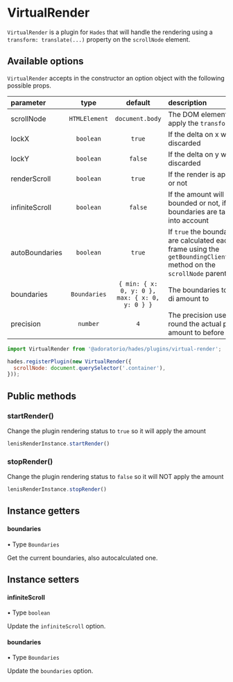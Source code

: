 # VirtualRender

`VirtualRender` is a plugin for `Hades` that will handle the rendering using a `transform: translate(...)` property on the `scrollNode` element.

## Available options
`VirtualRender` accepts in the constructor an option object with the following possible props.

| parameter | type | default | description |
| :- | :-: | :-: | :- |
| scrollNode | `HTMLElement` | `document.body` | The DOM element to apply the `transform` to |
| lockX | `boolean` | `true` | If the delta on x will be discarded |
| lockY | `boolean` | `false` | If the delta on y will be discarded |
| renderScroll | `boolean` | `true` | If the render is applied or not |
| infiniteScroll | `boolean` | `false` | If the amount will be bounded or not, if false boundaries are taken into account |
| autoBoundaries | `boolean` | `true` | If `true` the boundaries are calculated each frame using the `getBoundingClientRect()` method on the `scrollNode` parent |
| boundaries | `Boundaries` | `{ min: { x: 0, y: 0 }, max: { x: 0, y: 0 } }` | The boundaries to clamp di amount to |
| precision | `number` | `4` | The precision used to round the actual pixel amount to before render |

```javascript
import VirtualRender from '@adoratorio/hades/plugins/virtual-render';

hades.registerPlugin(new VirtualRender({
  scrollNode: document.querySelector('.container'),
}));
```

## Public methods

### startRender()

Change the plugin rendering status to `true` so it will apply the amount

```typescript
lenisRenderInstance.startRender()
```

### stopRender()

Change the plugin rendering status to `false` so it will NOT apply the amount

```typescript
lenisRenderInstance.stopRender()
```

## Instance getters

#### boundaries
• Type `Boundaries`

Get the current boundaries, also autocalculated one.

## Instance setters

#### infiniteScroll
• Type `boolean`

Update the `infiniteScroll` option.

#### boundaries
• Type `Boundaries`

Update the `boundaries` option.
